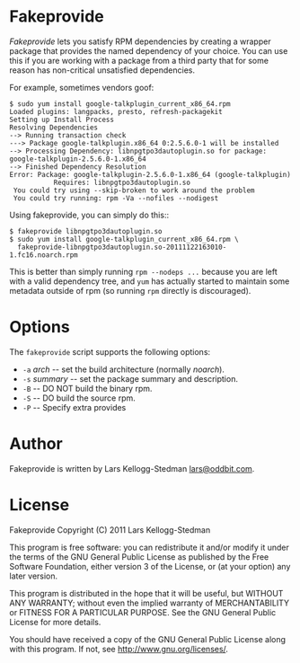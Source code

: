 Fakeprovide
===========

*Fakeprovide* lets you satisfy RPM dependencies by creating a wrapper
package that provides the named dependency of your choice.  You can use
this if you are working with a package from a third party that for some
reason has non-critical unsatisfied dependencies.

For example, sometimes vendors goof:

    $ sudo yum install google-talkplugin_current_x86_64.rpm
    Loaded plugins: langpacks, presto, refresh-packagekit
    Setting up Install Process
    Resolving Dependencies
    --> Running transaction check
    ---> Package google-talkplugin.x86_64 0:2.5.6.0-1 will be installed
    --> Processing Dependency: libnpgtpo3dautoplugin.so for package: google-talkplugin-2.5.6.0-1.x86_64
    --> Finished Dependency Resolution
    Error: Package: google-talkplugin-2.5.6.0-1.x86_64 (google-talkplugin)
               Requires: libnpgtpo3dautoplugin.so
     You could try using --skip-broken to work around the problem
     You could try running: rpm -Va --nofiles --nodigest

Using fakeprovide, you can simply do this::

    $ fakeprovide libnpgtpo3dautoplugin.so
    $ sudo yum install google-talkplugin_current_x86_64.rpm \
      fakeprovide-libnpgtpo3dautoplugin.so-20111122163010-1.fc16.noarch.rpm

This is better than simply running `rpm --nodeps ...` because you are left
with a valid dependency tree, and `yum` has actually started to maintain some
metadata outside of rpm (so running `rpm` directly is discouraged).

Options
=======

The `fakeprovide` script supports the following options:

- `-a` *arch* -- set the build architecture (normally *noarch*).
- `-s` *summary* -- set the package summary and description.
- `-B` -- DO NOT build the binary rpm.
- `-S` -- DO build the source rpm.
- `-P` -- Specify extra provides

Author
======

Fakeprovide is written by Lars Kellogg-Stedman <lars@oddbit.com>.

License
=======

Fakeprovide
Copyright (C) 2011 Lars Kellogg-Stedman

This program is free software: you can redistribute it and/or modify
it under the terms of the GNU General Public License as published by
the Free Software Foundation, either version 3 of the License, or
(at your option) any later version.

This program is distributed in the hope that it will be useful,
but WITHOUT ANY WARRANTY; without even the implied warranty of
MERCHANTABILITY or FITNESS FOR A PARTICULAR PURPOSE.  See the
GNU General Public License for more details.

You should have received a copy of the GNU General Public License
along with this program.  If not, see <http://www.gnu.org/licenses/>.

